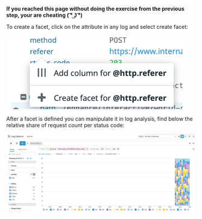**If you reached this page without doing the exercise from the previous step, your are cheating ( ͡° ͜ʖ ͡°)**

To create a facet, click on the attribute in any log and select create facet:

![create-facet](https://raw.githubusercontent.com/l0k0ms/workshops/master/log-workshop-4/images/create-facet.png)

After a facet is defined you can manipulate it in log analysis, find below the relative share of request count per status code:

![log-analysis](https://raw.githubusercontent.com/l0k0ms/workshops/master/log-workshop-4/images/log-analysis.png)
